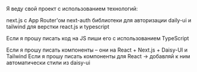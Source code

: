 Я веду свой проект с использованием технологий:

next.js с App Router'ом
next-auth библиотеки для авторизации
daily-ui и tailwind для верстки
react.js и typescript

Если я прошу писать код на JS пиши его с использованием TypeScript

Если я прошу писать компоненты – они на React + Next.js + Daisy-UI и Tailwind
Если я прошу писать компоненты для React -> добавляй к ним автоматически стили из daisy-ui